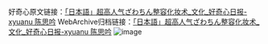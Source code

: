 好奇心原文链接：[「日本語」超高人气ざわちん整容化妆术_文化_好奇心日报-xyuanu 陈思吟](https://www.qdaily.com/articles/4154.html)
WebArchive归档链接：[「日本語」超高人气ざわちん整容化妆术_文化_好奇心日报-xyuanu 陈思吟](http://web.archive.org/web/20170223142852/http://www.qdaily.com:80/articles/4154.html)
![image](http://ww3.sinaimg.cn/large/007d5XDply1g3vea5po73j30u03rn1kx)